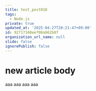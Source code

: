 ```yaml
---
title: test_post010
tags:
  - Node.js
private: true
updated_at: '2025-04-27T20:21:47+09:00'
id: 92717348ee708ab62b8f
organization_url_name: null
slide: false
ignorePublish: false
---
```

# new article body
aaa
aaa
aaa
aaa
